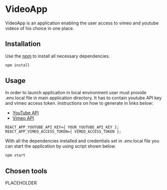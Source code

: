 # VideoApp

VideoApp is an application enabling the user access to vimeo and youtube videos of his choice in one place.

## Installation

Use the [npm](https://www.npmjs.com/) to install all necessary dependencies.

```javascript
npm install
```

## Usage

In order to launch application in local environment user must provide .env.local file in main application directory. It has to contain youtube API key and vimeo access token. Instructions on how to generate in links below:

- [YouTube API](https://developers.google.com/youtube/v3/getting-started)
- [Vimeo API](https://developer.vimeo.com/api/guides/start)

```
REACT_APP_YOUTUBE_API_KEY={ YOUR_YOUTUBE_API_KEY };
REACT_APP_VIMEO_ACCESS_TOKEN={ VIMEO_ACCESS_TOKEN };
```

With all the dependencies installed and credentials set in .env.local file you can start the application by using script shown below.

```javascript
npm start
```

## Chosen tools

PLACEHOLDER
